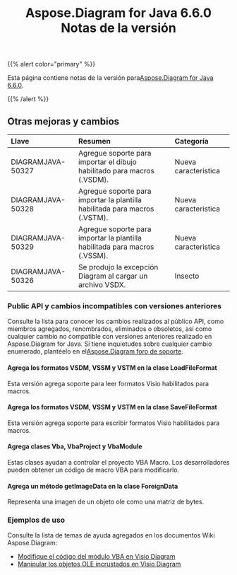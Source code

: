 ﻿---
title: Aspose.Diagram for Java 6.6.0 Notas de la versión
type: docs
weight: 60
url: /es/java/aspose-diagram-for-java-6-6-0-release-notes/
---
{{% alert color="primary" %}} 

 Esta página contiene notas de la versión para[Aspose.Diagram for Java 6.6.0](https://docs.aspose.com/diagram/java/aspose-diagram-for-java-6-6-0-release-notes/).

{{% /alert %}} 
## **Otras mejoras y cambios**

|**Llave**|**Resumen**|**Categoría**|
|:- |:- |:- |
|DIAGRAMJAVA-50327|Agregue soporte para importar el dibujo habilitado para macros (.VSDM).|Nueva caracteristica|
|DIAGRAMJAVA-50328|Agregue soporte para importar la plantilla habilitada para macros (.VSTM).|Nueva caracteristica|
|DIAGRAMJAVA-50329|Agregue soporte para importar la plantilla habilitada para macros (.VSSM).|Nueva caracteristica|
|DIAGRAMJAVA-50326|Se produjo la excepción Diagram al cargar un archivo VSDX.|Insecto|
### **Public API y cambios incompatibles con versiones anteriores**
Consulte la lista para conocer los cambios realizados al público API, como miembros agregados, renombrados, eliminados o obsoletos, así como cualquier cambio no compatible con versiones anteriores realizado en Aspose.Diagram for Java. Si tiene inquietudes sobre cualquier cambio enumerado, plantéelo en el[Aspose.Diagram foro de soporte](https://forum.aspose.com/c/diagram/17).
#### **Agrega los formatos VSDM, VSSM y VSTM en la clase LoadFileFormat**
Esta versión agrega soporte para leer formatos Visio habilitados para macros.
#### **Agrega los formatos VSDM, VSSM y VSTM en la clase SaveFileFormat**
Esta versión agrega soporte para escribir formatos Visio habilitados para macros.
#### **Agrega clases Vba, VbaProject y VbaModule**
Estas clases ayudan a controlar el proyecto VBA Macro. Los desarrolladores pueden obtener un código de macro VBA para modificarlo.
#### **Agrega un método getImageData en la clase ForeignData**
Representa una imagen de un objeto ole como una matriz de bytes.
### **Ejemplos de uso**
Consulte la lista de temas de ayuda agregados en los documentos Wiki Aspose.Diagram:

- [Modifique el código del módulo VBA en Visio Diagram](/diagram/es/java/create-layout-and-auto-fit-shapes/#modify-vba-module-code-in-visio-diagram)
- [Manipular los objetos OLE incrustados en Visio Diagram](/diagram/es/java/working-with-ole-objects/)
